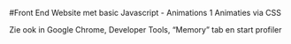 #Front End Website met basic Javascript - Animations 1
Animaties via CSS

Zie ook in Google Chrome, Developer Tools, “Memory” tab en start profiler

